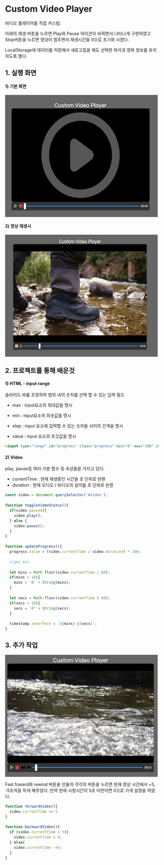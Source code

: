 # Custom Video Player

비디오 플레이어를 직접 커스텀.

아래의 재생 버튼을 누르면 Play와 Pause 아이콘이 바뀌면서 나타나게 구현하였고 Stop버튼을 누르면 영상이 멈추면서 재생시간을 0으로 초기화 시켰다.

LocalStorage에 데이터를 저장해서 새로고침을 해도 선택한 좌석과 영화 정보를 유지 하도록 했다.



## 1. 실행 화면

#### 1) 기본 화면

<img align='center' src="https://github.com/jin0106/20-Web-projects-by-Vanilla-JS/raw/master/03.%20Custom%20Video%20Player/readme.assets/image-20211213133349365.png"  width="500" height="400"/>



#### 2) 영상 재생시

<img align='center' src="https://github.com/jin0106/20-Web-projects-by-Vanilla-JS/raw/master/03.%20Custom%20Video%20Player/readme.assets/Screen Shot 2021-12-13 at 1.29.29 PM.png"  width="500" height="400"/>



## 2. 프로젝트를 통해 배운것

#### 1) HTML - input range

슬라이드 바를 조정하여 범위 내의 숫자를 선택 할 수 있는 입력 필드

* max : input요소의 최대값을 명시

* min : input요소의 최솟값을 명시

* step : input 요소에 입력할 수 있는 숫자들 사이의 간격을 명시

* value : input 요소의 초깃값을 명시

```html
<input type="range" id="progress" class="progress" min="0" max="100" step="0.1" value="0">
```



#### 2) Video

play, pause등 여러 가본 함수 및 속성들을 가지고 있다.

* currentTime : 현재 재생중인 시간을 초 단위로 반환
* duration : 현재 오디오 / 비디오의 길이를 초 단위로 반환

```javascript
const video = document.querySelector('#video');

function toggleVideoStatus(){
  if(video.paused){
    video.play();
  } else {
    video.pause();
  }
}

function updateProgress(){
  progress.value = (video.currentTime / video.duration) * 100;

  //get min

  let mins = Math.floor(video.currentTime / 60);
  if(mins < 10){
    mins = '0' + String(mins);
  }

  let secs = Math.floor(video.currentTime % 60);
  if(secs < 10){
    secs = '0' + String(secs);
  }

  timestamp.innerText = `${mins}:${secs}`;
}
```







## 3. 추가 작업

<img align='center' src="https://github.com/jin0106/20-Web-projects-by-Vanilla-JS/raw/master/03.%20Custom%20Video%20Player/readme.assets/image-20211213141049779.png"  width="500" height="400"/>

Fast foward와 rewind 버튼을 만들어 각각의 버튼을 누르면 현재 영상 시간에서 +5, -5초씩을 하게 해주었다. 만약 현재 시청시간이 5초 미만이면 0으로 가게 설정을 하였다.

```javascript
function forwardVideo(){
  video.currentTime += 5
}

function backwardVideo(){
  if (video.currentTime < 5){
    video.currentTime = 0;
  } else{
    video.currentTime -=5;
  }
}
```



